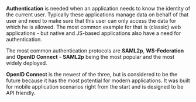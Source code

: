 **Authentication** is needed when an application needs to know the identity of the current user. 
Typically these applications manage data on behalf of that user and need to make sure that this user can only access the data for which he is allowed. 
The most common example for that is (classic) web applications - but native and JS-based applications also have a need for authentication.


The most common authentication protocols are **SAML2p**, **WS-Federation** and **OpenID Connect** - **SAML2p** being the most popular and the most widely deployed.


**OpenID Connect** is the newest of the three, but is considered to be the future because it has the most potential for modern applications. 
It was built for mobile application scenarios right from the start and is designed to be API friendly.
 